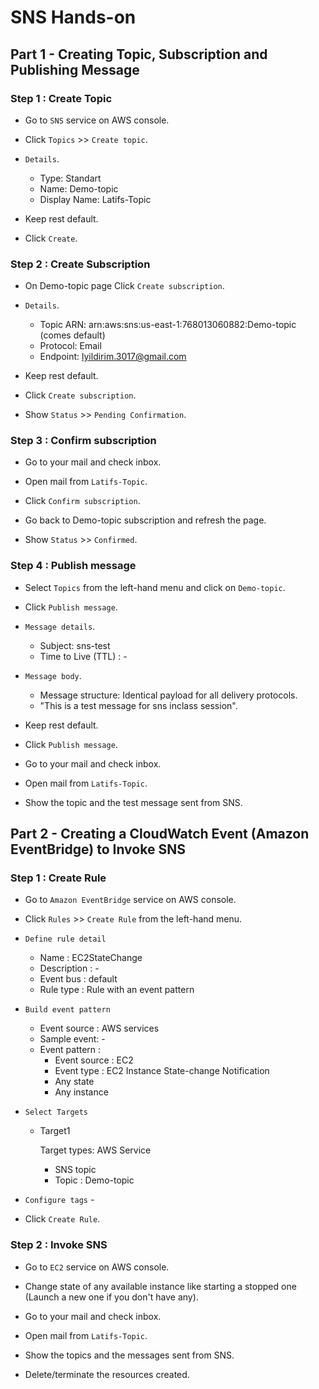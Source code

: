 # SNS Hands-on

## Part 1 - Creating Topic, Subscription and Publishing Message

### Step 1 : Create Topic

- Go to `SNS` service on AWS console.

- Click `Topics` >> `Create topic`.

- `Details`.
    - Type: Standart
    - Name: Demo-topic
    - Display Name: Latifs-Topic

- Keep rest default.

- Click `Create`.

### Step 2 : Create Subscription

- On Demo-topic page Click `Create subscription`.

- `Details`.
    - Topic ARN: arn:aws:sns:us-east-1:768013060882:Demo-topic (comes default)
    - Protocol: Email
    - Endpoint: lyildirim.3017@gmail.com 

- Keep rest default.

- Click `Create subscription`.

- Show `Status` >> `Pending Confirmation`.

### Step 3 : Confirm subscription

- Go to your mail and check inbox.

- Open mail from `Latifs-Topic`.

- Click `Confirm subscription`.

- Go back to Demo-topic subscription and refresh the page.

- Show `Status` >> `Confirmed`.

### Step 4 : Publish message

- Select `Topics` from the left-hand menu and click on `Demo-topic`.

- Click `Publish message`.

- `Message details`.
    - Subject: sns-test
    - Time to Live (TTL) : -

- `Message body`.
    - Message structure: Identical payload for all delivery protocols.
    - "This is a test message for sns inclass session".

- Keep rest default.

- Click `Publish message`.

- Go to your mail and check inbox.

- Open mail from `Latifs-Topic`.

- Show the topic and the test message sent from SNS.

## Part 2 - Creating a CloudWatch Event (Amazon EventBridge) to Invoke SNS 

### Step 1 : Create Rule

- Go to `Amazon EventBridge` service on AWS console.

- Click `Rules` >> `Create Rule` from the left-hand menu.

- `Define rule detail`
    - Name : EC2StateChange
    - Description : -
    - Event bus : default
    - Rule type : Rule with an event pattern

- `Build event pattern`
    - Event source : AWS services
    - Sample event: -
    - Event pattern :
      - Event source : EC2
      - Event type : EC2 Instance State-change Notification
      - Any state
      - Any instance

- `Select Targets`
    - Target1

      Target types: AWS Service
        - SNS topic
        - Topic : Demo-topic
    
- `Configure tags` -

- Click `Create Rule`.

### Step 2 : Invoke SNS

- Go to `EC2` service on AWS console.

- Change state of any available instance like starting a stopped one (Launch a new one if you don't have any).

- Go to your mail and check inbox.

- Open mail from `Latifs-Topic`.

- Show the topics and the messages sent from SNS.

- Delete/terminate the resources created.
